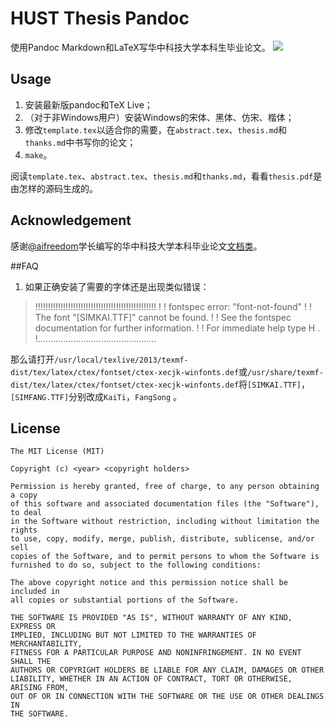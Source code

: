 # HUST Thesis Pandoc

使用Pandoc Markdown和LaTeX写华中科技大学本科生毕业论文。
![](https://github.com/Sicun/hust-thesis-pandoc/tree/master/example/thesis-0.png)

## Usage

1. 安装最新版pandoc和TeX Live；
2. （对于非Windows用户）安装Windows的宋体、黑体、仿宋、楷体；
3. 修改`template.tex`以适合你的需要，在`abstract.tex`、`thesis.md`和`thanks.md`中书写你的论文；
4. `make`。

阅读`template.tex`、`abstract.tex`、`thesis.md`和`thanks.md`，看看`thesis.pdf`是由怎样的源码生成的。

## Acknowledgement

感谢[@aifreedom][aifreedom]学长编写的华中科技大学本科毕业论文[文档类][cls]。

[aifreedom]: http://xiesong.me/
[cls]: https://github.com/aifreedom/HUST-Undergraduate-Thesis

##FAQ

 1. 如果正确安装了需要的字体还是出现类似错误：
>!!!!!!!!!!!!!!!!!!!!!!!!!!!!!!!!!!!!!!!!!!!!!!!!
 !
 ! fontspec error: "font-not-found"
 !
 ! The font "[SIMKAI.TTF]" cannot be found.
 !
 ! See the fontspec documentation for further information.
 !
 ! For immediate help type H <return>.
 !...............................................

 那么请打开`/usr/local/texlive/2013/texmf-dist/tex/latex/ctex/fontset/ctex-xecjk-winfonts.def`或`/usr/share/texmf-dist/tex/latex/ctex/fontset/ctex-xecjk-winfonts.def`将`[SIMKAI.TTF]`，`[SIMFANG.TTF]`分别改成`KaiTi`，`FangSong` 。

## License

```
The MIT License (MIT)

Copyright (c) <year> <copyright holders>

Permission is hereby granted, free of charge, to any person obtaining a copy
of this software and associated documentation files (the "Software"), to deal
in the Software without restriction, including without limitation the rights
to use, copy, modify, merge, publish, distribute, sublicense, and/or sell
copies of the Software, and to permit persons to whom the Software is
furnished to do so, subject to the following conditions:

The above copyright notice and this permission notice shall be included in
all copies or substantial portions of the Software.

THE SOFTWARE IS PROVIDED "AS IS", WITHOUT WARRANTY OF ANY KIND, EXPRESS OR
IMPLIED, INCLUDING BUT NOT LIMITED TO THE WARRANTIES OF MERCHANTABILITY,
FITNESS FOR A PARTICULAR PURPOSE AND NONINFRINGEMENT. IN NO EVENT SHALL THE
AUTHORS OR COPYRIGHT HOLDERS BE LIABLE FOR ANY CLAIM, DAMAGES OR OTHER
LIABILITY, WHETHER IN AN ACTION OF CONTRACT, TORT OR OTHERWISE, ARISING FROM,
OUT OF OR IN CONNECTION WITH THE SOFTWARE OR THE USE OR OTHER DEALINGS IN
THE SOFTWARE.
```
